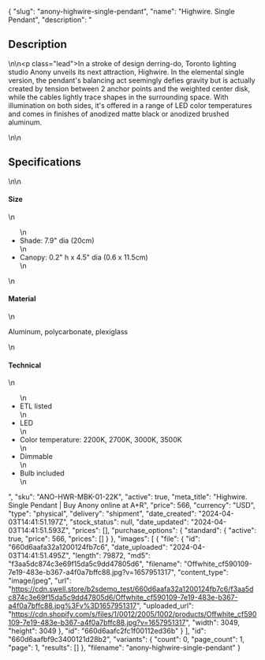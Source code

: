 {
  "slug": "anony-highwire-single-pendant",
  "name": "Highwire. Single Pendant",
  "description": "<h2>Description</h2>\n<!-- split -->\n<p class=\"lead\">In a stroke of design derring-do, Toronto lighting studio Anony unveils its next attraction, Highwire. In the elemental single version, the pendant's balancing act seemingly defies gravity but is actually created by tension between 2 anchor points and the weighted center disk, while the cables lightly trace shapes in the surrounding space. With illumination on both sides, it's offered in a range of LED color temperatures and comes in finishes of anodized matte black or anodized brushed aluminum.  </p>\n<!-- split -->\n<h2>Specifications</h2>\n<!-- split -->\n<h4>Size</h4>\n<ul>\n<li>Shade: 7.9\" dia (20cm)</li>\n<li>Canopy: 0.2\" h x 4.5\" dia (0.6 x 11.5cm)</li>\n</ul>\n<h4>Material</h4>\n<p>Aluminum, polycarbonate, plexiglass</p>\n<h4>Technical</h4>\n<ul>\n<li>ETL listed</li>\n<li>LED</li>\n<li>Color temperature: 2200K, 2700K, 3000K, 3500K</li>\n<li>Dimmable</li>\n<li>Bulb included</li>\n</ul>",
  "sku": "ANO-HWR-MBK-01-22K",
  "active": true,
  "meta_title": "Highwire. Single Pendant | Buy Anony online at A+R",
  "price": 566,
  "currency": "USD",
  "type": "physical",
  "delivery": "shipment",
  "date_created": "2024-04-03T14:41:51.197Z",
  "stock_status": null,
  "date_updated": "2024-04-03T14:41:51.593Z",
  "prices": [],
  "purchase_options": {
    "standard": {
      "active": true,
      "price": 566,
      "prices": []
    }
  },
  "images": [
    {
      "file": {
        "id": "660d6aafa32a1200124fb7c6",
        "date_uploaded": "2024-04-03T14:41:51.495Z",
        "length": 79872,
        "md5": "f3aa5dc874c3e69f15da5c9dd47805d6",
        "filename": "Offwhite_cf590109-7e19-483e-b367-a4f0a7bffc88.jpg?v=1657951317",
        "content_type": "image/jpeg",
        "url": "https://cdn.swell.store/b2sdemo_test/660d6aafa32a1200124fb7c6/f3aa5dc874c3e69f15da5c9dd47805d6/Offwhite_cf590109-7e19-483e-b367-a4f0a7bffc88.jpg%3Fv%3D1657951317",
        "uploaded_url": "https://cdn.shopify.com/s/files/1/0012/2005/1002/products/Offwhite_cf590109-7e19-483e-b367-a4f0a7bffc88.jpg?v=1657951317",
        "width": 3049,
        "height": 3049
      },
      "id": "660d6aafc2fc1f00112ed36b"
    }
  ],
  "id": "660d6aafbf9c3400121d28b2",
  "variants": {
    "count": 0,
    "page_count": 1,
    "page": 1,
    "results": []
  },
  "filename": "anony-highwire-single-pendant"
}